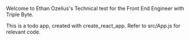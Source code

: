 Welcome to Ethan Ozelius's Technical test for the Front End Engineer with Triple Byte.

This is a todo app, created with create_react_app.  Refer to src/App.js for relevant code.